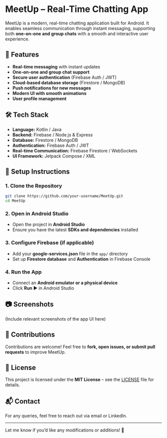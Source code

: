 # MeetUp – Real-Time Chatting App

MeetUp is a modern, real-time chatting application built for Android. It enables seamless communication through instant messaging, supporting both **one-on-one and group chats** with a smooth and interactive user experience.

## 🚀 Features
- **Real-time messaging** with instant updates
- **One-on-one and group chat support**
- **Secure user authentication** (Firebase Auth / JWT)
- **Cloud-based database storage** (Firestore / MongoDB)
- **Push notifications for new messages**
- **Modern UI with smooth animations**
- **User profile management**

## 🛠️ Tech Stack
- **Language:** Kotlin / Java
- **Backend:** Firebase / Node.js & Express
- **Database:** Firestore / MongoDB
- **Authentication:** Firebase Auth / JWT
- **Real-time Communication:** Firebase Firestore / WebSockets
- **UI Framework:** Jetpack Compose / XML

## 📌 Setup Instructions
### 1. Clone the Repository
```bash
git clone https://github.com/your-username/MeetUp.git
cd MeetUp
```

### 2. Open in Android Studio
- Open the project in **Android Studio**
- Ensure you have the latest **SDKs and dependencies** installed

### 3. Configure Firebase (if applicable)
- Add your **google-services.json** file in the `app/` directory
- Set up **Firestore database** and **Authentication** in Firebase Console

### 4. Run the App
- Connect an **Android emulator or a physical device**
- Click **Run ▶** in Android Studio

## 📷 Screenshots
(Include relevant screenshots of the app UI here)

## 🎯 Contributions
Contributions are welcome! Feel free to **fork, open issues, or submit pull requests** to improve MeetUp.

## 📜 License
This project is licensed under the **MIT License** – see the [LICENSE](LICENSE) file for details.

## 📬 Contact
For any queries, feel free to reach out via email or LinkedIn.

---

Let me know if you’d like any modifications or additions! 🚀
